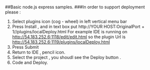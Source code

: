 ##Basic node.js express samples.
###In order to support deployment please :
1. Select plugins icon (cog - wheel)  in left vertical menu bar
2. Press Install , and in text box put http://YOUR HOST:OriginalPort + 1//plugins/localDeploy.html
For example IDE is running on  http://54.183.252.6:1118/edit/edit.html 
so the plugin Url is  http://54.183.252.6:1119/plugins/localDeploy.html
3. Press Submit 
4. Return to IDE , pencil icon.
5. Select the project  , you shoudl see the Deploy button .
6. Code and Deploy.
